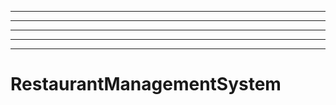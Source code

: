 -------------------------------------
----------------------------------------------------------------------------------------------------
----------------------------------------------------------------------------------------------------
----------------------------------------------------------------------------------------------------
----------------------------------------------------------------------------------------------------
# RestaurantManagementSystem
